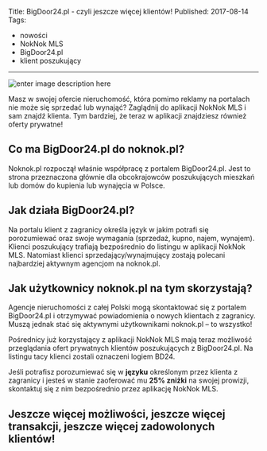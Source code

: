 
Title: BigDoor24.pl - czyli jeszcze więcej klientów!
Published: 2017-08-14
Tags:
- nowości
- NokNok MLS
- BigDoor24.pl
- klient poszukujący

---

![enter image description here](https://lh3.googleusercontent.com/-VBDaUd5dJuE/WZFSeBJTuDI/AAAAAAAAAYY/6Yfn_G8OPFg5ygtIW3RN6NVXy4toy6KpwCLcBGAs/s750/BigDoorSquare.png "BigDoorSquare.png")

Masz w swojej ofercie nieruchomość, która pomimo reklamy na portalach nie może się sprzedać lub wynająć? Zaglądnij do aplikacji NokNok MLS i sam znajdź klienta. Tym bardziej, że teraz w aplikacji znajdziesz również oferty prywatne!

Co ma BigDoor24.pl do noknok.pl?
-----------------------------

Noknok.pl rozpoczął właśnie współpracę z portalem BigDoor24.pl. Jest to strona przeznaczona głównie dla obcokrajowców poszukujących mieszkań lub domów do kupienia lub wynajęcia w Polsce. 

Jak działa BigDoor24.pl?
------------------------

Na portalu klient z zagranicy określa język w jakim potrafi się porozumiewać oraz swoje wymagania (sprzedaż, kupno, najem, wynajem). Klienci poszukujący trafiają bezpośrednio do listingu w aplikacji NokNok MLS. Natomiast klienci sprzedający/wynajmujący zostają polecani najbardziej aktywnym agencjom na noknok.pl.

Jak użytkownicy noknok.pl na tym skorzystają?
---------------------------------------------

Agencje nieruchomości z całej Polski mogą skontaktować się z portalem BigDoor24.pl i otrzymywać powiadomienia o nowych klientach z zagranicy. Muszą jednak stać się aktywnymi użytkownikami noknok.pl – to wszystko!

Pośrednicy już korzystający z aplikacji NokNok MLS mają teraz możliwość przeglądania ofert prywatnych klientów poszukujących z BigDoor24.pl. Na listingu tacy klienci zostali oznaczeni logiem BD24.

Jeśli potrafisz porozumiewać się w **języku** określonym przez klienta z zagranicy i jesteś w stanie zaoferować mu **25% zniżki** na swojej prowizji, skontaktuj się z nim bezpośrednio przez aplikację NokNok MLS.

Jeszcze więcej możliwości, jeszcze więcej transakcji, jeszcze więcej zadowolonych klientów!
------------------------------------------------------------------------

